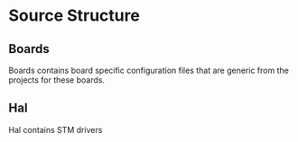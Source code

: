 # Source Structure

## Boards

Boards contains board specific configuration files that are generic from the projects for these boards.

## Hal

Hal contains STM drivers
